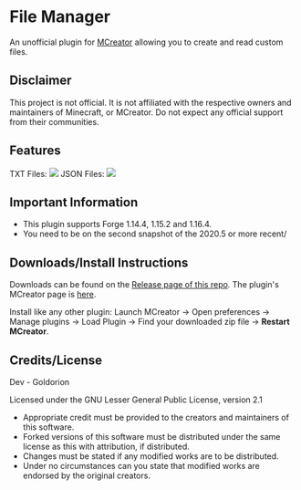 # File Manager
An unofficial plugin for [MCreator](https://mcreator.net/) allowing you to create and read custom files.

## Disclaimer
This project is not official. It is not affiliated with the respective owners and maintainers of Minecraft, or MCreator. Do not expect any official support from their communities.

## Features
TXT Files:
![](https://i.imgur.com/c2PR0DA.png)
JSON Files:
![](https://i.imgur.com/owBAZYv.png)

## Important Information
* This plugin supports Forge 1.14.4, 1.15.2 and 1.16.4.
* You need to be on the second snapshot of the 2020.5 or more recent/

## Downloads/Install Instructions
Downloads can be found on the [Release page of this repo](https://github.com/Goldorion/File-Manager-MCreator/releases).
The plugin's MCreator page is [here](https://mcreator.net/plugin/64638/file-creator).

Install like any other plugin: Launch MCreator -> Open preferences -> Manage plugins -> Load Plugin -> Find your downloaded zip file -> **Restart MCreator**.

## Credits/License
Dev - Goldorion

Licensed under the GNU Lesser General Public License, version 2.1  
* Appropriate credit must be provided to the creators and maintainers of this software.
* Forked versions of this software must be distributed under the same license as this with attribution, if distributed.
* Changes must be stated if any modified works are to be distributed.
* Under no circumstances can you state that modified works are endorsed by the original creators.
